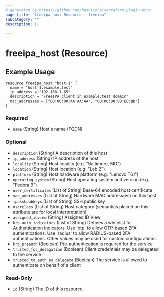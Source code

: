 ```yaml
---
# generated by https://github.com/hashicorp/terraform-plugin-docs
page_title: "freeipa_host Resource - freeipa"
subcategory: ""
description: |-
  
---
```


# freeipa_host (Resource)

## Example Usage
```hcl
resource freeipa_host "host-1" {
  name = "host-1.example.test"
  ip_address = "192.168.1.65"
  description = "FreeIPA client in example.test domain"
  mac_addresses = ["00:00:00:AA:AA:AA", "00:00:00:BB:BB:BB"]
}
```

### Required

- `name` (String) Host's name (FQDN)

### Optional

- `description` (String) A description of this host
- `ip_address` (String) IP address of the host
- `locality` (String) Host locality (e.g. "Baltimore, MD")
- `location` (String) Host location (e.g. "Lab 2")
- `platform` (String) Host hardware platform (e.g. "Lenovo T61")
- `operating_system` (String) Host operating system and version (e.g. "Fedora 9")
- `user_certificates` (List of String) Base-64 encoded host certificate
- `mac_addresses` (List of String) Hardware MAC address(es) on this host
- `ipasshpubkeys` (List of String) SSH public key
- `userclass` (List of String) Host category (semantics placed on this attribute are for local interpretation)
- `assigned_idview` (String) Assigned ID View
- `krb_auth_indicators` (List of String) Defines a whitelist for Authentication Indicators. Use 'otp' to allow OTP-based 2FA authentications. Use 'radius' to allow RADIUS-based 2FA authentications. Other values may be used for custom configurations.
- `krb_preauth` (Boolean) Pre-authentication is required for the service
- `trusted_for_delegation` (Boolean) Client credentials may be delegated to the service
- `trusted_to_auth_as_delegate` (Boolean) The service is allowed to authenticate on behalf of a client

### Read-Only

- `id` (String) The ID of this resource.
